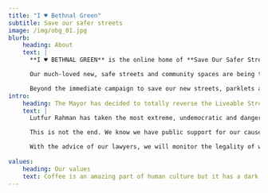 ```yaml
---
title: "I ♥ Bethnal Green"
subtitle: Save our safer streets
image: /img/obg_01.jpg
blurb:
    heading: About
    text: |
      **I ♥ BETHNAL GREEN** is the online home of **Save Our Safer Streets**, a group of Bethnal Green residents who want to keep and improve the newly built pedestrian-friendly streets around Old Bethnal Green Road, Columbia Road and Arnold Circus.

      Our much-loved new, safe streets and community spaces are being threatened with removal by Tower Hamlets Council, who ran two consultations to take out the £2 million of changes which were implemented in 2021.

      Beyond the immediate campaign to save our new streets, parklets and community spaces, we will lobby the council to engage with all the residents in Bethnal Green to explore ways to make our public spaces better. Everyone wants to improve air quality and create safer streets for people to walk, talk and play on.
intro:
    heading: The Mayor has decided to totally reverse the Liveable Streets schemes in Bethnal Green
    text: |
      Lutfur Rahman has taken the most extreme, undemocratic and dangerous decision available to him. He has decided to rip out all the walking and cycling infrastructure in Bethnal Green. Our statement about this is on our News page.

      This is not the end. We know we have public support for our cause and the overwhelming evidence too.

      With the advice of our lawyers, we will monitor the legality of what the council has done. Our Crowd Justice page is open for donations. The more we receive, the more ready we are to act as necessary to protect our safer streets.
      
values:
    heading: Our values
    text: Coffee is an amazing part of human culture but it has a dark side too – one of colonialism and mindless abuse of natural resources and human lives. We want to turn this around and return the coffee trade to the drink’s exhilarating, empowering and unifying nature.
---
```


